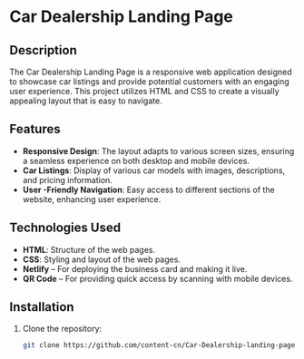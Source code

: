 # Car Dealership Landing Page

## Description

The Car Dealership Landing Page is a responsive web application designed to showcase car listings and provide potential customers with an engaging user experience. This project utilizes HTML and CSS to create a visually appealing layout that is easy to navigate.

## Features

- **Responsive Design**: The layout adapts to various screen sizes, ensuring a seamless experience on both desktop and mobile devices.
- **Car Listings**: Display of various car models with images, descriptions, and pricing information.
- **User -Friendly Navigation**: Easy access to different sections of the website, enhancing user experience.

## Technologies Used

- **HTML**: Structure of the web pages.
- **CSS**: Styling and layout of the web pages.
- **Netlify** – For deploying the business card and making it live.  
- **QR Code** – For providing quick access by scanning with mobile devices.

## Installation

1. Clone the repository:
   ```bash
   git clone https://github.com/content-cn/Car-Dealership-landing-page.git
